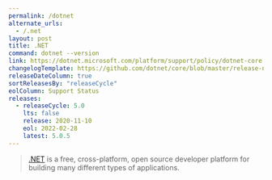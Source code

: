 ```yaml
---
permalink: /dotnet
alternate_urls:
  - /.net
layout: post
title: .NET
command: dotnet --version
link: https://dotnet.microsoft.com/platform/support/policy/dotnet-core
changelogTemplate: https://github.com/dotnet/core/blob/master/release-notes/__RELEASE_CYCLE__/__LATEST__/__LATEST__.md
releaseDateColumn: true
sortReleasesBy: "releaseCycle"
eolColumn: Support Status
releases:
  - releaseCycle: 5.0
    lts: false
    release: 2020-11-10
    eol: 2022-02-28
    latest: 5.0.5
---
```


> [.NET](https://dotnet.microsoft.com/) is a free, cross-platform, open source developer platform for building many different types of applications.
